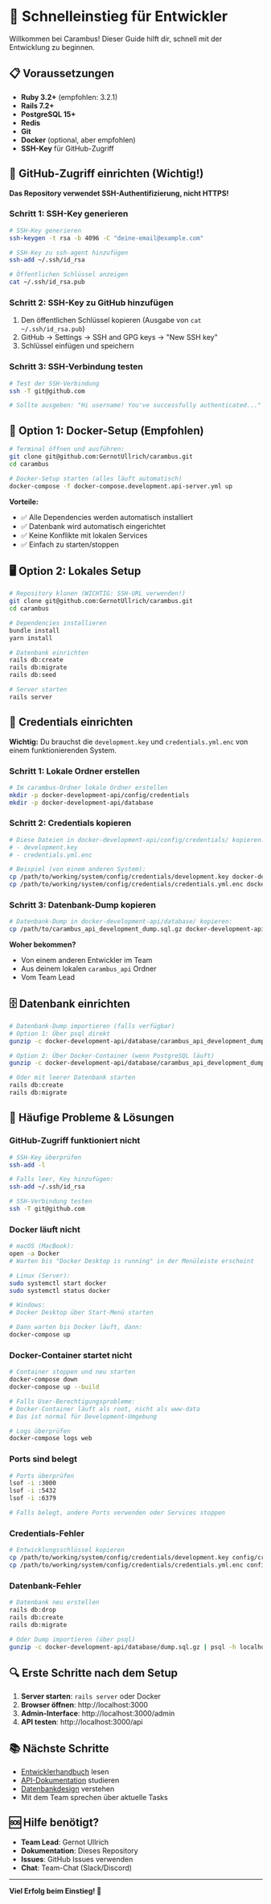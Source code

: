 # 🚀 **Schnelleinstieg für Entwickler**

Willkommen bei Carambus! Dieser Guide hilft dir, schnell mit der Entwicklung zu beginnen.

## 📋 **Voraussetzungen**

- **Ruby 3.2+** (empfohlen: 3.2.1)
- **Rails 7.2+**
- **PostgreSQL 15+**
- **Redis**
- **Git**
- **Docker** (optional, aber empfohlen)
- **SSH-Key** für GitHub-Zugriff

## 🔑 **GitHub-Zugriff einrichten (Wichtig!)**

**Das Repository verwendet SSH-Authentifizierung, nicht HTTPS!**

### **Schritt 1: SSH-Key generieren**
```bash
# SSH-Key generieren
ssh-keygen -t rsa -b 4096 -C "deine-email@example.com"

# SSH-Key zu ssh-agent hinzufügen
ssh-add ~/.ssh/id_rsa

# Öffentlichen Schlüssel anzeigen
cat ~/.ssh/id_rsa.pub
```

### **Schritt 2: SSH-Key zu GitHub hinzufügen**
1. Den öffentlichen Schlüssel kopieren (Ausgabe von `cat ~/.ssh/id_rsa.pub`)
2. GitHub → Settings → SSH and GPG keys → "New SSH key"
3. Schlüssel einfügen und speichern

### **Schritt 3: SSH-Verbindung testen**
```bash
# Test der SSH-Verbindung
ssh -T git@github.com

# Sollte ausgeben: "Hi username! You've successfully authenticated..."
```

## 🐳 **Option 1: Docker-Setup (Empfohlen)**

```bash
# Terminal öffnen und ausführen:
git clone git@github.com:GernotUllrich/carambus.git
cd carambus

# Docker-Setup starten (alles läuft automatisch)
docker-compose -f docker-compose.development.api-server.yml up
```

**Vorteile:**
- ✅ Alle Dependencies werden automatisch installiert
- ✅ Datenbank wird automatisch eingerichtet
- ✅ Keine Konflikte mit lokalen Services
- ✅ Einfach zu starten/stoppen

## 🖥️ **Option 2: Lokales Setup**

```bash
# Repository klonen (WICHTIG: SSH-URL verwenden!)
git clone git@github.com:GernotUllrich/carambus.git
cd carambus

# Dependencies installieren
bundle install
yarn install

# Datenbank einrichten
rails db:create
rails db:migrate
rails db:seed

# Server starten
rails server
```

## 🔑 **Credentials einrichten**

**Wichtig:** Du brauchst die `development.key` und `credentials.yml.enc` von einem funktionierenden System.

### **Schritt 1: Lokale Ordner erstellen**
```bash
# Im carambus-Ordner lokale Ordner erstellen
mkdir -p docker-development-api/config/credentials
mkdir -p docker-development-api/database
```

### **Schritt 2: Credentials kopieren**
```bash
# Diese Dateien in docker-development-api/config/credentials/ kopieren:
# - development.key
# - credentials.yml.enc

# Beispiel (von einem anderen System):
cp /path/to/working/system/config/credentials/development.key docker-development-api/config/credentials/
cp /path/to/working/system/config/credentials/credentials.yml.enc docker-development-api/config/credentials/
```

### **Schritt 3: Datenbank-Dump kopieren**
```bash
# Datenbank-Dump in docker-development-api/database/ kopieren:
cp /path/to/carambus_api_development_dump.sql.gz docker-development-api/database/
```

**Woher bekommen?**
- Von einem anderen Entwickler im Team
- Aus deinem lokalen `carambus_api` Ordner
- Vom Team Lead

## 🗄️ **Datenbank einrichten**

```bash
# Datenbank-Dump importieren (falls verfügbar)
# Option 1: Über psql direkt
gunzip -c docker-development-api/database/carambus_api_development_dump.sql.gz | psql -h localhost -p 5433 -U www_data -d carambus_api_development

# Option 2: Über Docker-Container (wenn PostgreSQL läuft)
gunzip -c docker-development-api/database/carambus_api_development_dump.sql.gz | docker exec -i carambus-postgres-1 psql -U www_data -d carambus_api_development

# Oder mit leerer Datenbank starten
rails db:create
rails db:migrate
```

## 🚨 **Häufige Probleme & Lösungen**

### **GitHub-Zugriff funktioniert nicht**
```bash
# SSH-Key überprüfen
ssh-add -l

# Falls leer, Key hinzufügen:
ssh-add ~/.ssh/id_rsa

# SSH-Verbindung testen
ssh -T git@github.com
```

### **Docker läuft nicht**
```bash
# macOS (MacBook):
open -a Docker
# Warten bis "Docker Desktop is running" in der Menüleiste erscheint

# Linux (Server):
sudo systemctl start docker
sudo systemctl status docker

# Windows:
# Docker Desktop über Start-Menü starten

# Dann warten bis Docker läuft, dann:
docker-compose up
```

### **Docker-Container startet nicht**
```bash
# Container stoppen und neu starten
docker-compose down
docker-compose up --build

# Falls User-Berechtigungsprobleme:
# Docker-Container läuft als root, nicht als www-data
# Das ist normal für Development-Umgebung

# Logs überprüfen
docker-compose logs web
```

### **Ports sind belegt**
```bash
# Ports überprüfen
lsof -i :3000
lsof -i :5432
lsof -i :6379

# Falls belegt, andere Ports verwenden oder Services stoppen
```

### **Credentials-Fehler**
```bash
# Entwicklungsschlüssel kopieren
cp /path/to/working/system/config/credentials/development.key config/credentials/
cp /path/to/working/system/config/credentials/credentials.yml.enc config/credentials/
```

### **Datenbank-Fehler**
```bash
# Datenbank neu erstellen
rails db:drop
rails db:create
rails db:migrate

# Oder Dump importieren (über psql)
gunzip -c docker-development-api/database/dump.sql.gz | psql -h localhost -p 5433 -U www_data -d carambus_api_development
```

## 🔍 **Erste Schritte nach dem Setup**

1. **Server starten**: `rails server` oder Docker
2. **Browser öffnen**: http://localhost:3000
3. **Admin-Interface**: http://localhost:3000/admin
4. **API testen**: http://localhost:3000/api

## 📚 **Nächste Schritte**

- [Entwicklerhandbuch](DEVELOPER_GUIDE.md) lesen
- [API-Dokumentation](API.md) studieren
- [Datenbankdesign](database_design.md) verstehen
- Mit dem Team sprechen über aktuelle Tasks

## 🆘 **Hilfe benötigt?**

- **Team Lead**: Gernot Ullrich
- **Dokumentation**: Dieses Repository
- **Issues**: GitHub Issues verwenden
- **Chat**: Team-Chat (Slack/Discord)

---

**Viel Erfolg beim Einstieg! 🎯** 